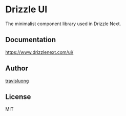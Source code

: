 # Drizzle UI

The minimalist component library used in Drizzle Next.

## Documentation

https://www.drizzlenext.com/ui/

## Author

[travisluong](https://linktr.ee/travisluong)

## License

MIT
